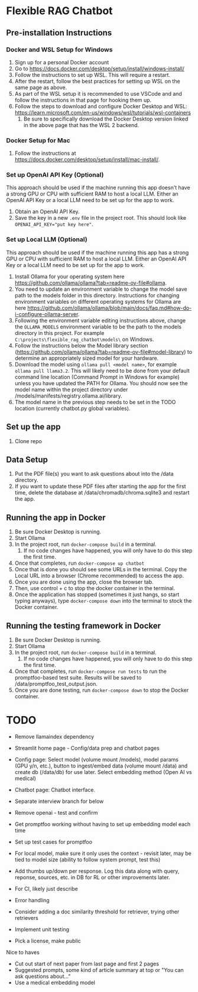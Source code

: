 # Flexible RAG Chatbot

## Pre-installation Instructions
### Docker and WSL Setup for Windows
1. Sign up for a personal Docker account
1. Go to https://docs.docker.com/desktop/setup/install/windows-install/
1. Follow the instructions to set up WSL. This will require a restart.
1. After the restart, follow the best practices for setting up WSL on the same page as above.
1. As part of the WSL setup it is recommended to use VSCode and and follow the instructions in that page for hooking them up.
1. Follow the steps to download and configure Docker Desktop and WSL: https://learn.microsoft.com/en-us/windows/wsl/tutorials/wsl-containers
    1. Be sure to specifically download the Docker Desktop version linked in the above page that has the WSL 2 backend.

### Docker Setup for Mac
1. Follow the instructions at https://docs.docker.com/desktop/setup/install/mac-install/.

### Set up OpenAI API Key (Optional)
This approach should be used if the machine running this app doesn't have a strong GPU or CPU with sufficient RAM to host a local LLM. Either an OpenAI API Key or a local LLM need to be set up for the app to work.
1. Obtain an OpenAI API Key.
1. Save the key in a new `.env` file in the project root. This should look like `OPENAI_API_KEY="put key here"`.

### Set up Local LLM (Optional)
This approach should be used if the machine running this app has a strong GPU or CPU with sufficient RAM to host a local LLM. Either an OpenAI API Key or a local LLM need to be set up for the app to work.
1. Install Ollama for your operating system here https://github.com/ollama/ollama?tab=readme-ov-file#ollama.
1. You need to update an environment variable to change the model save path to the models folder in this directory. Instructions for changing environment variables on different operating systems for Ollama are here https://github.com/ollama/ollama/blob/main/docs/faq.md#how-do-i-configure-ollama-server.
1. Following the environment variable editing instructions above, change the `OLLAMA_MODELS` environment variable to be the path to the models directory in this project. For example `C:\projects\flexible_rag_chatbot\models\` on Windows.
1. Follow the instructions below the Model library section (https://github.com/ollama/ollama?tab=readme-ov-file#model-library) to determine an appropriately sized model for your hardware.
1. Download the model using `ollama pull <model name>`, for example `ollama pull llama3.2`. This will likely need to be done from your default command line location (Command Prompt in Windows for example) unless you have updated the PATH for Ollama. You should now see the model name within the project directory under /models/manifests/registry.ollama.ai/library.
1. The model name in the previous step needs to be set in the TODO location (currently chatbot.py global variables).

## Set up the app
1. Clone repo

## Data Setup
1. Put the PDF file(s) you want to ask questions about into the /data directory.
1. If you want to update these PDF files after starting the app for the first time, delete the database at /data/chromadb/chroma.sqlite3 and restart the app.

## Running the app in Docker
1. Be sure Docker Desktop is running.
1. Start Ollama
1. In the project root, run `docker-compose build` in a terminal.
    1. If no code changes have happened, you will only have to do this step the first time.
1. Once that completes, run `docker-compose up chatbot`
1. Once that is done you should see some URLs in the terminal. Copy the Local URL into a browser (Chrome recommended) to access the app.
1. Once you are done using the app, close the browser tab.
1. Then, use control + c to stop the docker container in the terminal.
1. Once the application has stopped (sometimes it just hangs, so start typing anyways), type `docker-compose down` into the terminal to stock the Docker container.

## Running the testing framework in Docker
1. Be sure Docker Desktop is running.
1. Start Ollama
1. In the project root, run `docker-compose build` in a terminal.
    1. If no code changes have happened, you will only have to do this step the first time.
1. Once that completes, run `docker-compose run tests` to run the promptfoo-based test suite. Results will be saved to /data/promptfoo_test_output.json.
1. Once you are done testing, run `docker-compose down` to stop the Docker container.

# TODO
* Remove llamaindex dependency 
* Streamlit home page - Config/data prep and chatbot pages
* Config page: Select model (volume mount /models), model params (GPU y/n, etc.), button to ingest/embed data (volume mount /data) and create db (/data/db) for use later. Select embedding method (Open AI vs medical)
* Chatbot page: Chatbot interface.

* Separate interview branch for below
* Remove openai - test and confirm
* Get promptfoo working without having to set up embedding model each time
* Set up test cases for promptfoo
* For local model, make sure it only uses the context - revisit later, may be tied to model size (ability to follow system prompt, test this)
* Add thumbs up/down per response. Log this data along with query, reponse, sources, etc. in DB for RL or other improvements later.
* For CI, likely just describe
* Error handling
* Consider adding a doc similarity threshold for retriever, trying other retrievers
* Implement unit testing
* Pick a license, make public

Nice to haves
* Cut out start of next paper from last page and first 2 pages
* Suggested prompts, some kind of article summary at top or "You can ask questions about..."
* Use a medical embedding model

